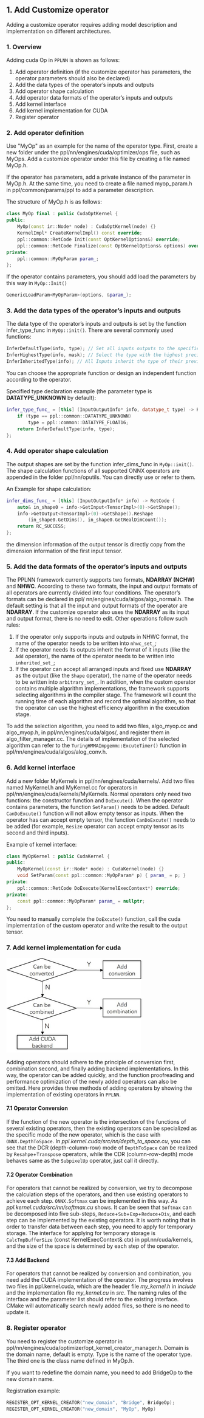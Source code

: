 ## 1. Add Customize operator

Adding a customize operator requires adding model description and implementation on different architectures.

### 1. Overview

Adding cuda Op in `PPLNN` is shown as follows:
1) Add operator definition (if the customize operator has parameters, the operator parameters should also be declared)
2) Add the data types of the operator’s inputs and outputs
3) Add operator shape calculation
4) Add operator data formats of the operator’s inputs and outputs
5) Add kernel interface
6) Add kernel implementation for CUDA
7) Register operator


### 2. Add operator definition

Use "MyOp" as an example for the name of the operator type.
First, create a new folder under the ppl/nn/engines/cuda/optimizer/ops file, such as MyOps. Add a customize operator under this file by creating a file named MyOp.h.

If the operator has parameters, add a private instance of the parameter in MyOp.h. At the same time, you need to create a file named myop_param.h in ppl/common/params/ppl to add a parameter description.

The structure of MyOp.h is as follows:

```C++
class MyOp final : public CudaOptKernel {
public:
    MyOp(const ir::Node* node) : CudaOptKernel(node) {}
    KernelImpl* CreateKernelImpl() const override;
    ppl::common::RetCode Init(const OptKernelOptions&) override;
    ppl::common::RetCode Finalize(const OptKernelOptions& options) override;
private:
    ppl::common::MyOpParam param_;
};
```

If the operator contains parameters, you should add load the parameters by this way in `MyOp::Init()`

```C++
GenericLoadParam<MyOpParam>(options, &param_);
```

### 3. Add the data types of the operator’s inputs and outputs

The data type of the operator’s inputs and outputs is set by the function infer_type_func in `MyOp::init()`. There are several commonly used functions:

```C++
InferDefaultType(info, type); // Set all inputs outputs to the specified type type.
InferHighestType(info, mask); // Select the type with the highest precision from the inputs, and set all inputs and outputs to this type.
InferInheritedType(info); // All Inputs inherit the type of their previous node’s outputs and sets outputs to the data type of first input.

```

You can choose the appropriate function or design an independent function according to the operator. 

Specified type declaration example (the parameter type is **DATATYPE_UNKNOWN** by default):


```C++
infer_type_func_ = [this] (InputOutputInfo* info, datatype_t type) -> RetCode {
	if (type == ppl::common::DATATYPE_UNKNOWN)
		type = ppl::common::DATATYPE_FLOAT16;
	return InferDefaultType(info, type);
};
```

### 4. Add operator shape calculation
The output shapes are set by the function infer_dims_func in `MyOp::init()`. The shape calculation functions of all supported ONNX operators are appended in the folder ppl/nn/oputils. You can directly use or refer to them. 

An Example for shape calculation:

```C++
infer_dims_func_ = [this] (InputOutputInfo* info) -> RetCode {
	auto& in_shape0 = info->GetInput<TensorImpl>(0)->GetShape();
	info->GetOutput<TensorImpl>(0)->GetShape().Reshape
		(in_shape0.GetDims(), in_shape0.GetRealDimCount());
	return RC_SUCCESS;
};
```

the dimension information of the output tensor is directly copy from the dimension information of the first input tensor.

### 5. Add the data formats of the operator’s inputs and outputs

The PPLNN framework currently supports two formats, **NDARRAY (NCHW)** and **NHWC**. According to these two formats, the input and output formats of all operators are currently divided into four conditions. The operator’s formats can be declared in ppl/ nn/engines/cuda/algos/algo_normal.h.
The default setting is that all the input and output formats of the operator are **NDARRAY**. If the customize operator also uses the **NDARRAY** as its input and output format, there is no need to edit. Other operations follow such rules:

1) If the operator only supports inputs and outputs in NHWC format, the name of the operator needs to be written into `nhwc_set_`;
2) If the operator needs its outputs inherit the format of it inputs (like the `Add` operator), the name of the operator needs to be written into `inherited_set_`;
3) If the operator can accept all arranged inputs and fixed use **NDARRAY** as the output (like the `Shape` operator), the name of the operator needs to be written into `arbitrary_set_`.
In addition, when the custom operator contains multiple algorithm implementations, the framework supports selecting algorithms in the compiler stage. The framework will count the running time of each algorithm and record the optimal algorithm, so that the operator can use the highest efficiency algorithm in the execution stage.

To add the selection algorithm, you need to add two files, algo_myop.cc and algo_myop.h, in ppl/nn/engines/cuda/algos/, and register them in algo_filter_manager.cc. The details of implementation  of the selected algorithm can refer to the `TuringHMMAImpgemm::ExcuteTimer()` function in ppl/nn/engines/cuda/algos/alog_conv.h.


### 6. Add kernel interface
Add a new folder MyKernels in ppl/nn/engines/cuda/kernels/. Add two files named MyKernel.h and MyKernel.cc for operators in ppl/nn/engines/cuda/kernels/MyKernels. Normal operators only need two functions: the constructor function and `DoExcute()`. When the operator contains parameters, the function `SetParam()` needs to be added. Default `CanDoExcute()` function will not allow empty tensor as inputs. When the operator has can accept empty tensor, the function `CanDoExcute()` needs to be added (for example, `Resize` operator can accept empty tensor as its second and third inputs).

Example of kernel interface:

```C++
class MyOpKernel : public CudaKernel {
public:
    MyOpKernel(const ir::Node* node) : CudaKernel(node) {}
    void SetParam(const ppl::common::MyOpParam* p) { param_ = p; }
private:
    ppl::common::RetCode DoExecute(KernelExecContext*) override;
private:
    const ppl::common::MyOpParam* param_ = nullptr;
};
```	

You need to manually complete the `DoExcute()` function, call the cuda implementation of the custom operator and write the result to the output tensor.

### 7. Add kernel implementation for cuda

![The steps of adding cuda kernel](./add_cuda_kernel_en.jpg)

Adding operators should adhere to the principle of conversion first, combination second, and finally adding backend implementations. In this way, the operator can be added quickly, and the function proofreading and performance optimization of the newly added operators can also be omitted. Here provides three methods of adding operators by showing the implementation of existing operators in `PPLNN`.

#### 7.1 Operator Conversion

If the function of the new operator is the intersection of the functions of several existing operators, then the existing operators can be specialized as the specific mode of the new operator, which is the case with `ONNX.DepthToSpace`. In *ppl.kernel.cuda/src/nn/depth_to_space.cu*, you can see that the DCR (depth-column-row) mode of `DepthToSpace` can be realized by `Resahpe`+`Transpose` operators, while the CDR (column-row-depth) mode behaves same as the `SubpixelUp` operator, just call it directly.

#### 7.2 Operator Combination

For operators that cannot be realized by conversion, we try to decompose the calculation steps of the operators, and then use existing operators to achieve each step. `ONNX.Softmax` can be implemented in this way. As *ppl.kernel.cuda/src/nn/softmax.cu* shows. It can be seen that `Softmax` can be decomposed into five sub-steps, `Reduce`+`Sub`+`Exp`+`Reduce`+`Div`, and each step can be implemented by the existing operators. It is worth noting that in order to transfer data between each step, you need to apply for temporary storage. The interface for applying for temporary storage is `CalcTmpBufferSize` (const KernelExecContext& ctx) in ppl.nn/cuda/kernels, and the size of the space is determined by each step of the operator.

#### 7.3 Add Backend

For operators that cannot be realized by conversion and combination, you need add the CUDA implementation of the operator. The progress involves two files in ppl.kernel.cuda, which are the header file *my_kernel.h* in *include* and the implementation file *my_kernel.cu* in *src*. The naming rules of the interface and the parameter list should refer to the existing interface. CMake will automatically search newly added files, so there is no need to update it.

### 8. Register operator

You need to register the customize operator in ppl/nn/engines/cuda/optimizer/opt_kernel_creator_manager.h. Domain is the domain name, default is empty. Type is the name of the operator type. The third one is the class name defined in MyOp.h.

If you want to redefine the domain name, you need to add BridgeOp to the new domain name.

Registration example:


```C++
REGISTER_OPT_KERNEL_CREATOR("new_domain", "Bridge", BridgeOp);
REGISTER_OPT_KERNEL_CREATOR("new_domain", "MyOp", MyOp)
```